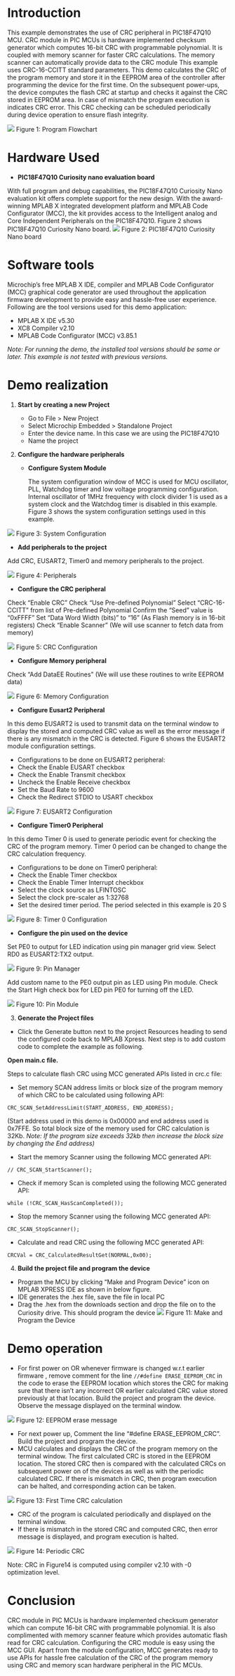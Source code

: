 # Introduction
This example demonstrates the use of CRC peripheral in PIC18F47Q10 MCU. CRC module in PIC MCUs is hardware implemented checksum generator which computes 16-bit CRC with programmable polynomial. It is coupled with memory scanner for faster CRC calculations. The memory scanner can automatically provide data to the CRC module This example uses CRC-16-CCITT standard parameters.
This demo calculates the CRC of the program memory and store it in the EEPROM area of the controller after programming the device for the first time. On the subsequent power-ups, the device   computes the flash CRC at startup and checks it against the CRC stored in EEPROM area. In case of mismatch the program execution is indicates CRC error. This CRC checking can be scheduled periodically during device operation to ensure flash integrity.

![](https://i.imgur.com/HrnpMqR.jpg)
Figure 1: Program Flowchart

# Hardware Used
* **PIC18F47Q10 Curiosity nano evaluation board**

With full program and debug capabilities, the PIC18F47Q10 Curiosity Nano evaluation kit offers complete support for the new design. With the award-winning MPLAB X integrated development platform and MPLAB Code Configurator (MCC), the kit provides access to the Intelligent analog and Core Independent Peripherals on the PIC18F47Q10. Figure 2 shows PIC18F47Q10 Curiosity Nano board.
![](https://i.imgur.com/IRS8AIx.jpg?1)
Figure 2: PIC18F47Q10 Curiosity Nano board
# Software tools
Microchip’s free MPLAB X IDE, compiler and MPLAB Code Configurator (MCC) graphical code generator are used throughout the application firmware development to provide easy and hassle-free user experience. Following are the tool versions used for this demo application:

* MPLAB X IDE v5.30
* XC8 Compiler v2.10
* MPLAB Code Configurator (MCC) v3.85.1

*Note: For running the demo, the installed tool versions should be same or later. This example is not tested with previous versions.*
# Demo realization
1. **Start by creating a new Project**

	* Go to File > New Project
	* Select Microchip Embedded > Standalone Project
	* Enter the device name. In this case we are using the PIC18F47Q10
	* Name the project

2. **Configure the hardware peripherals**

	*  **Configure System Module**

		The system configuration window of MCC is used for MCU oscillator, PLL, Watchdog timer and low voltage programming configuration. Internal oscillator of 1MHz frequency with clock divider 1 is used as a system clock and the Watchdog timer is disabled in this example. Figure 3 shows the system configuration settings used in this example.

![](https://i.imgur.com/HOMyzF5.png)
Figure 3: System Configuration

 *  **Add peripherals to the project**

  Add CRC, EUSART2, Timer0 and memory peripherals to the project.

![](https://i.imgur.com/Ow3jTju.png)
Figure 4: Peripherals

* **Configure the CRC peripheral**

Check “Enable CRC”
Check “Use Pre-defined Polynomial”
Select “CRC-16-CCITT” from list of Pre-defined Polynomial
Confirm the “Seed” value is “0xFFFF”
Set “Data Word Width (bits)” to “16” (As Flash memory is in 16-bit registers)
Check “Enable Scanner” (We will use scanner to fetch data from memory)

![](https://i.imgur.com/NFzkJEM.png)
Figure 5: CRC Configuration

* **Configure Memory peripheral**

Check “Add DataEE Routines” (We will use these routines to write EEPROM data)

![](https://i.imgur.com/cyd7Zxw.png)
Figure 6: Memory Configuration

* **Configure Eusart2 Peripheral**

In this demo EUSART2 is used to transmit data on the terminal window to display the stored and computed CRC value as well as the error message if there is any mismatch in the CRC is detected. Figure 6 shows the EUSART2 module configuration settings.
* Configurations to be done on EUSART2 peripheral:
* Check the Enable EUSART checkbox
* Check the Enable Transmit checkbox
* Uncheck the Enable Receive checkbox
* Set the Baud Rate to 9600
* Check the Redirect STDIO to USART checkbox

![](https://i.imgur.com/5k7S1Gf.png)
Figure 7: EUSART2 Configuration

* **Configure Timer0 Peripheral**

In this demo Timer 0 is used to generate periodic event for checking the CRC of the program memory.
Timer 0 period can be changed to change the CRC calculation frequency.

* Configurations to be done on Timer0 peripheral:
* Check the Enable Timer checkbox
* Check the Enable Timer Interrupt checkbox
* Select the clock source as LFINTOSC
* Select the clock pre-scaler as 1:32768
* Set the desired timer period. The period selected in this example is 20 S

![](https://i.imgur.com/sE4YSjg.png)
Figure 8: Timer 0 Configuration

* **Configure the pin used on the device**

Set PE0 to output for LED indication using pin manager grid view.
Select RD0 as EUSART2:TX2 output.

![](https://i.imgur.com/3Fqjarx.png)
Figure 9: Pin Manager

Add custom name to the PE0 output pin as LED using Pin module. Check the Start High check box for LED pin PE0 for turning off the LED.

![](https://i.imgur.com/omO3qy5.png)
Figure 10: Pin Module

3. **Generate the Project files**
* Click the Generate button next to the project Resources heading to send the configured code back to MPLAB Xpress. Next step is to add custom code to complete the example as following.

**Open main.c file.**

Steps to calculate flash CRC using MCC generated APIs listed in crc.c file:

* Set memory SCAN address limits or block size of the program memory of which CRC to be calculated using following API:

`CRC_SCAN_SetAddressLimit(START_ADDRESS, END_ADDRESS);`

(Start address used in this demo is 0x00000 and end address used is 0x7FFE. So total block size of the memory used for CRC calculation is 32Kb.
*Note: If the program size exceeds 32kb then increase the block size by changing the End address)*

* Start the memory Scanner using the following MCC generated API:

`// CRC_SCAN_StartScanner();`

* Check if memory Scan is completed using the following MCC generated API:

`while (!CRC_SCAN_HasScanCompleted());`

* Stop the memory Scanner using the following MCC generated API:

`CRC_SCAN_StopScanner();`

* Calculate and read CRC using the following MCC generated API:

`CRCVal = CRC_CalculatedResultGet(NORMAL,0x00);`

4. **Build the project file and program the device**
* Program the MCU by clicking “Make and Program Device” icon on MPLAB XPRESS IDE as shown in below figure.
* IDE generates the .hex file, save the file in local PC
* Drag the .hex from the downloads section and drop the file on to the Curiosity drive. This should program the device
![](https://i.imgur.com/tFBNCw1.jpg)
Figure 11: Make and Program the Device
# Demo operation
* For first power on OR whenever firmware is changed w.r.t earlier firmware , remove comment for the line `//#define ERASE_EEPROM_CRC`   in the code to erase the EEPROM location which stores the CRC for making sure that there isn’t any incorrect OR earlier calculated CRC value stored previously at that location. Build the project and program the device. Observe the message displayed on the terminal window.

![](https://i.imgur.com/SutgqIB.png)
	Figure 12: EEPROM erase message

* For next power up, Comment the line “#define ERASE_EEPROM_CRC”.  Build the project and program the device.
* MCU calculates and displays the CRC of the program memory on the terminal window. The first calculated CRC is stored in the EEPROM location. The stored CRC then is compared with the calculated CRCs on subsequent power on of the devices as well as with the periodic calculated CRC. If there is mismatch in CRC, then program execution can be halted, and corresponding action can be taken.

![](https://i.imgur.com/BTeIoh5.png/)
Figure 13: First Time CRC calculation

* CRC of the program is calculated periodically and displayed on the terminal window.
* If there is mismatch in the stored CRC and computed CRC, then error message is displayed, and program execution is halted.

![](https://i.imgur.com/l0NW2sV.png)
Figure 14: Periodic CRC

Note: CRC in Figure14 is computed using compiler v2.10 with -0 optimization level.
# Conclusion
CRC module in PIC MCUs is hardware implemented checksum generator which can compute 16-bit CRC with programmable polynomial. It is also complimented with memory scanner feature which provides automatic flash read for CRC calculation. Configuring the CRC module is easy using the MCC GUI. Apart from the module configuration, MCC generates ready to use APIs for hassle free calculation of the CRC of the program memory using CRC and memory scan hardware peripheral in the PIC MCUs.
